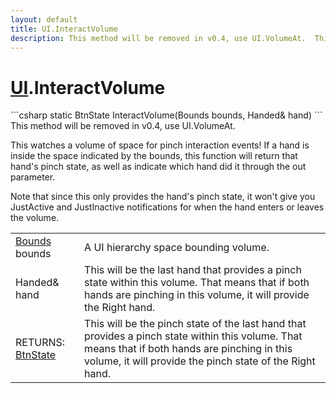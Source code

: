 ```yaml
---
layout: default
title: UI.InteractVolume
description: This method will be removed in v0.4, use UI.VolumeAt.  This watches a volume of space for pinch interaction events! If a hand is inside the space indicated by the bounds, this function will return that hand's pinch state, as well as indicate which hand did it through the out parameter.  Note that since this only provides the hand's pinch state, it won't give you JustActive and JustInactive notifications for when the hand enters or leaves the volume.
---
```

# [UI]({{site.url}}/Pages/Reference/UI.html).InteractVolume

<div class='signature' markdown='1'>
```csharp
static BtnState InteractVolume(Bounds bounds, Handed& hand)
```
This method will be removed in v0.4, use UI.VolumeAt.

This watches a volume of space for pinch interaction
events! If a hand is inside the space indicated by the bounds,
this function will return that hand's pinch state, as well as
indicate which hand did it through the out parameter.

Note that since this only provides the hand's pinch state, it
won't give you JustActive and JustInactive notifications for
when the hand enters or leaves the volume.
</div>

|  |  |
|--|--|
|[Bounds]({{site.url}}/Pages/Reference/Bounds.html) bounds|A UI hierarchy space bounding volume.|
|Handed& hand|This will be the last hand that provides a              pinch state within this volume. That means that if both hands are             pinching in this volume, it will provide the Right hand.|
|RETURNS: [BtnState]({{site.url}}/Pages/Reference/BtnState.html)|This will be the pinch state of the last hand that provides a pinch state within this volume. That means that if both hands are pinching in this volume, it will provide the pinch state of the Right hand.|





